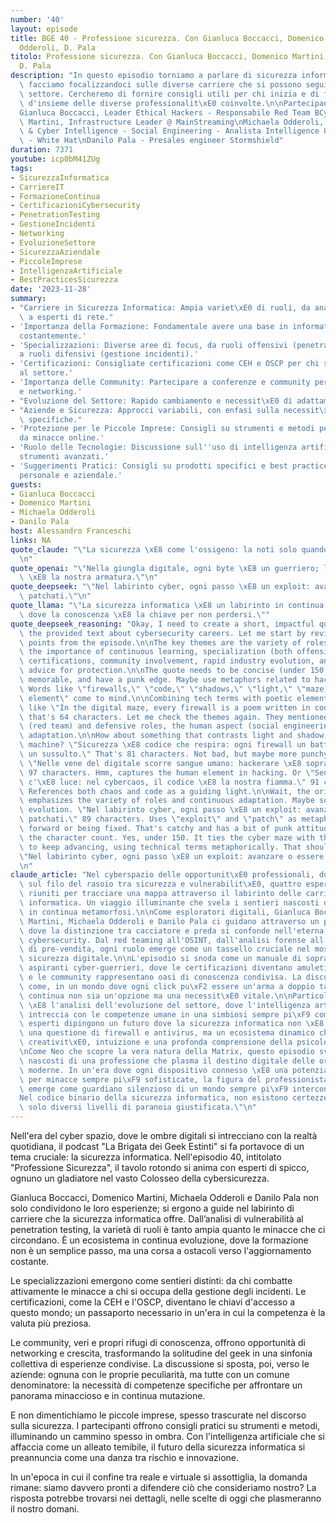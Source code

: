 ```yaml
---
number: '40'
layout: episode
title: BGE 40 - Professione sicurezza. Con Gianluca Boccacci, Domenico Martini, Michaela
  Odderoli, D. Pala
titolo: Professione sicurezza. Con Gianluca Boccacci, Domenico Martini, Michaela Odderoli,
  D. Pala
description: "In questo episodio torniamo a parlare di sicurezza informatica e lo\
  \ facciamo focalizzandoci sulle diverse carriere che si possono seguire in questo\
  \ settore. Cercheremo di fornire consigli utili per chi inizia e di fare un quadro\
  \ d'insieme delle diverse professionalit\xE0 coinvolte.\n\nPartecipanti confermati:\n\
  Gianluca Boccacci, Leader Ethical Hackers - Responsabile Red Team BCyber SA\nDomenico\
  \ Martini, Infrastructure Leader @ MainStreaming\nMichaela Odderoli, Legal Forensics\
  \ & Cyber Intelligence - Social Engineering - Analista Intelligence OSINT - SocMint\
  \ - White Hat\nDanilo Pala - Presales engineer Stormshield"
duration: 7371
youtube: icp0bM41ZUg
tags:
- SicurezzaInformatica
- CarriereIT
- FormazioneContinua
- CertificazioniCybersecurity
- PenetrationTesting
- GestioneIncidenti
- Networking
- EvoluzioneSettore
- SicurezzaAziendale
- PiccoleImprese
- IntelligenzaArtificiale
- BestPracticesSicurezza
date: '2023-11-28'
summary:
- "Carriere in Sicurezza Informatica: Ampia variet\xE0 di ruoli, da analisti di sicurezza\
  \ a esperti di rete."
- 'Importanza della Formazione: Fondamentale avere una base in informatica e aggiornarsi
  costantemente.'
- 'Specializzazioni: Diverse aree di focus, da ruoli offensivi (penetration testing)
  a ruoli difensivi (gestione incidenti).'
- 'Certificazioni: Consigliate certificazioni come CEH e OSCP per chi si avvicina
  al settore.'
- 'Importanza delle Community: Partecipare a conferenze e community per esperienza
  e networking.'
- "Evoluzione del Settore: Rapido cambiamento e necessit\xE0 di adattamento continuo."
- "Aziende e Sicurezza: Approcci variabili, con enfasi sulla necessit\xE0 di competenze\
  \ specifiche."
- 'Protezione per le Piccole Imprese: Consigli su strumenti e metodi per proteggere
  da minacce online.'
- 'Ruolo delle Tecnologie: Discussione sull''uso di intelligenza artificiale e altri
  strumenti avanzati.'
- 'Suggerimenti Pratici: Consigli su prodotti specifici e best practices per la sicurezza
  personale e aziendale.'
guests:
- Gianluca Boccacci
- Domenico Martini
- Michaela Odderoli
- Danilo Pala
host: Alessandro Franceschi
links: NA
quote_claude: "\"La sicurezza \xE8 come l'ossigeno: la noti solo quando inizia a mancare\"\
  \n"
quote_openai: "\"Nella giungla digitale, ogni byte \xE8 un guerriero; la sicurezza\
  \ \xE8 la nostra armatura.\"\n"
quote_deepseek: "\"Nel labirinto cyber, ogni passo \xE8 un exploit: avanzare o essere\
  \ patchati.\"\n"
quote_llama: "\"La sicurezza informatica \xE8 un labirinto in continua evoluzione,\
  \ dove la conoscenza \xE8 la chiave per non perdersi.\""
quote_deepseek_reasoning: "Okay, I need to create a short, impactful quote based on\
  \ the provided text about cybersecurity careers. Let me start by reviewing the main\
  \ points from the episode.\n\nThe key themes are the variety of roles in cybersecurity,\
  \ the importance of continuous learning, specialization (both offensive and defensive),\
  \ certifications, community involvement, rapid industry evolution, and practical\
  \ advice for protection.\n\nThe quote needs to be concise (under 150 characters),\
  \ memorable, and have a punk edge. Maybe use metaphors related to hacking or security.\
  \ Words like \"firewalls,\" \"code,\" \"shadows,\" \"light,\" \"maze,\" \"human\
  \ element\" come to mind.\n\nCombining tech terms with poetic elements. Something\
  \ like \"In the digital maze, every firewall is a poem written in code.\" Wait,\
  \ that's 64 characters. Let me check the themes again. They mentioned both offensive\
  \ (red team) and defensive roles, the human aspect (social engineering), and constant\
  \ adaptation.\n\nHow about something that contrasts light and shadow, human and\
  \ machine? \"Sicurezza \xE8 codice che respira: ogni firewall un battito, ogni exploit\
  \ un sussulto.\" That's 81 characters. Not bad, but maybe more punchy. Alternatively,\
  \ \"Nelle vene del digitale scorre sangue umano: hackerare \xE8 sopravvivere.\"\
  \ 97 characters. Hmm, captures the human element in hacking. Or \"Senza fuoco non\
  \ c'\xE8 luce: nel cybercaos, il codice \xE8 la nostra fiamma.\" 91 characters.\
  \ References both chaos and code as a guiding light.\n\nWait, the original text\
  \ emphasizes the variety of roles and continuous adaptation. Maybe something about\
  \ evolution. \"Nel labirinto cyber, ogni passo \xE8 un exploit: avanzare o essere\
  \ patchati.\" 89 characters. Uses \"exploit\" and \"patch\" as metaphors for moving\
  \ forward or being fixed. That's catchy and has a bit of punk attitude. Let me check\
  \ the character count. Yes, under 150. It ties the cyber maze with the necessity\
  \ to keep advancing, using technical terms metaphorically. That should work.\n</think>\n\
  \"Nel labirinto cyber, ogni passo \xE8 un exploit: avanzare o essere patchati.\"\
  \n"
claude_article: "Nel cyberspazio delle opportunit\xE0 professionali, dove i bit danzano\
  \ sul filo del rasoio tra sicurezza e vulnerabilit\xE0, quattro esperti si sono\
  \ riuniti per tracciare una mappa attraverso il labirinto delle carriere nella sicurezza\
  \ informatica. Un viaggio illuminante che svela i sentieri nascosti di una professione\
  \ in continua metamorfosi.\n\nCome esploratori digitali, Gianluca Boccacci, Domenico\
  \ Martini, Michaela Odderoli e Danilo Pala ci guidano attraverso un panorama professionale\
  \ dove la distinzione tra cacciatore e preda si confonde nell'eterna danza della\
  \ cybersecurity. Dal red teaming all'OSINT, dall'analisi forense all'ingegneria\
  \ di pre-vendita, ogni ruolo emerge come un tassello cruciale nel mosaico della\
  \ sicurezza digitale.\n\nL'episodio si snoda come un manuale di sopravvivenza per\
  \ aspiranti cyber-guerrieri, dove le certificazioni diventano amuleti di credibilit\xE0\
  \ e le community rappresentano oasi di conoscenza condivisa. La discussione svela\
  \ come, in un mondo dove ogni click pu\xF2 essere un'arma a doppio taglio, la formazione\
  \ continua non sia un'opzione ma una necessit\xE0 vitale.\n\nParticolarmente interessante\
  \ \xE8 l'analisi dell'evoluzione del settore, dove l'intelligenza artificiale si\
  \ intreccia con le competenze umane in una simbiosi sempre pi\xF9 complessa. Gli\
  \ esperti dipingono un futuro dove la sicurezza informatica non \xE8 pi\xF9 solo\
  \ una questione di firewall e antivirus, ma un ecosistema dinamico che richiede\
  \ creativit\xE0, intuizione e una profonda comprensione della psicologia umana.\n\
  \nCome Neo che scopre la vera natura della Matrix, questo episodio svela i meccanismi\
  \ nascosti di una professione che plasma il destino digitale delle organizzazioni\
  \ moderne. In un'era dove ogni dispositivo connesso \xE8 una potenziale porta d'ingresso\
  \ per minacce sempre pi\xF9 sofisticate, la figura del professionista della sicurezza\
  \ emerge come guardiano silenzioso di un mondo sempre pi\xF9 interconnesso.\n\n\"\
  Nel codice binario della sicurezza informatica, non esistono certezze assolute -\
  \ solo diversi livelli di paranoia giustificata.\"\n"
---
```

Nell'era del cyber spazio, dove le ombre digitali si intrecciano con la realtà quotidiana, il podcast "La Brigata dei Geek Estinti" si fa portavoce di un tema cruciale: la sicurezza informatica. Nell'episodio 40, intitolato "Professione Sicurezza", il tavolo rotondo si anima con esperti di spicco, ognuno un gladiatore nel vasto Colosseo della cybersicurezza. 

Gianluca Boccacci, Domenico Martini, Michaela Odderoli e Danilo Pala non solo condividono le loro esperienze; si ergono a guide nel labirinto di carriere che la sicurezza informatica offre. Dall’analisi di vulnerabilità al penetration testing, la varietà di ruoli è tanto ampia quanto le minacce che ci circondano. È un ecosistema in continua evoluzione, dove la formazione non è un semplice passo, ma una corsa a ostacoli verso l'aggiornamento costante.

Le specializzazioni emergono come sentieri distinti: da chi combatte attivamente le minacce a chi si occupa della gestione degli incidenti. Le certificazioni, come la CEH e l'OSCP, diventano le chiavi d'accesso a questo mondo; un passaporto necessario in un'era in cui la competenza è la valuta più preziosa. 

Le community, veri e propri rifugi di conoscenza, offrono opportunità di networking e crescita, trasformando la solitudine del geek in una sinfonia collettiva di esperienze condivise. La discussione si sposta, poi, verso le aziende: ognuna con le proprie peculiarità, ma tutte con un comune denominatore: la necessità di competenze specifiche per affrontare un panorama minaccioso e in continua mutazione.

E non dimentichiamo le piccole imprese, spesso trascurate nel discorso sulla sicurezza. I partecipanti offrono consigli pratici su strumenti e metodi, illuminando un cammino spesso in ombra. Con l'intelligenza artificiale che si affaccia come un alleato temibile, il futuro della sicurezza informatica si preannuncia come una danza tra rischio e innovazione.

In un'epoca in cui il confine tra reale e virtuale si assottiglia, la domanda rimane: siamo davvero pronti a difendere ciò che consideriamo nostro? La risposta potrebbe trovarsi nei dettagli, nelle scelte di oggi che plasmeranno il nostro domani.
